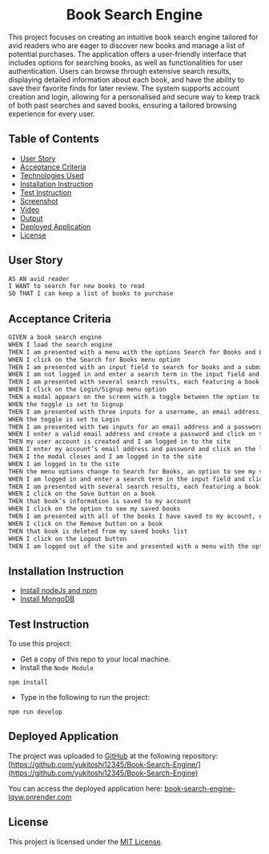 <h1 align = "center"> Book Search Engine </h1>

This project focuses on creating an intuitive book search engine tailored for avid readers who are eager to discover new books and manage a list of potential purchases. The application offers a user-friendly interface that includes options for searching books, as well as functionalities for user authentication. Users can browse through extensive search results, displaying detailed information about each book, and have the ability to save their favorite finds for later review. The system supports account creation and login, allowing for a personalised and secure way to keep track of both past searches and saved books, ensuring a tailored browsing experience for every user.

## Table of Contents

- [User Story](#user-story)
- [Acceptance Criteria](#acceptance-criteria)
- [Technologies Used](#technologies-used)
- [Installation Instruction](#installation-instruction)
- [Test Instruction](#test-instruction)
- [Screenshot](#screenshot)
- [Video](#video)
- [Output](#output)
- [Deployed Application](#deployed-application)
- [License](#license)

## User Story

```md
AS AN avid reader
I WANT to search for new books to read
SO THAT I can keep a list of books to purchase
```

## Acceptance Criteria

```md
GIVEN a book search engine
WHEN I load the search engine
THEN I am presented with a menu with the options Search for Books and Login/Signup and an input field to search for books and a submit button
WHEN I click on the Search for Books menu option
THEN I am presented with an input field to search for books and a submit button
WHEN I am not logged in and enter a search term in the input field and click the submit button
THEN I am presented with several search results, each featuring a book’s title, author, description, image, and a link to that book on the Google Books site
WHEN I click on the Login/Signup menu option
THEN a modal appears on the screen with a toggle between the option to log in or sign up
WHEN the toggle is set to Signup
THEN I am presented with three inputs for a username, an email address, and a password, and a signup button
WHEN the toggle is set to Login
THEN I am presented with two inputs for an email address and a password and login button
WHEN I enter a valid email address and create a password and click on the signup button
THEN my user account is created and I am logged in to the site
WHEN I enter my account’s email address and password and click on the login button
THEN I the modal closes and I am logged in to the site
WHEN I am logged in to the site
THEN the menu options change to Search for Books, an option to see my saved books, and Logout
WHEN I am logged in and enter a search term in the input field and click the submit button
THEN I am presented with several search results, each featuring a book’s title, author, description, image, and a link to that book on the Google Books site and a button to save a book to my account
WHEN I click on the Save button on a book
THEN that book’s information is saved to my account
WHEN I click on the option to see my saved books
THEN I am presented with all of the books I have saved to my account, each featuring the book’s title, author, description, image, and a link to that book on the Google Books site and a button to remove a book from my account
WHEN I click on the Remove button on a book
THEN that book is deleted from my saved books list
WHEN I click on the Logout button
THEN I am logged out of the site and presented with a menu with the options Search for Books and Login/Signup and an input field to search for books and a submit button
```

## Installation Instruction

- [Install nodeJs and npm](https://nodejs.org/en/download)
- [Install MongoDB](https://www.mongodb.com/docs/manual/installation/)

## Test Instruction

To use this project:

- Get a copy of this repo to your local machine.
- Install the `Node Module`

```
npm install
```

- Type in the following to run the project:

```
npm run develop
```

## Deployed Application

The project was uploaded to [GitHub](https://github.com/) at the following repository:
[https://github.com/yukitoshi12345/Book-Search-Engine/](https://github.com/yukitoshi12345/Book-Search-Engine)

You can access the deployed application here: [book-search-engine-lqyw.onrender.com](book-search-engine-lqyw.onrender.com)

## License

This project is licensed under the [MIT License](https://github.com/Yukitoshi12345/Book-Search-Engine/blob/main/LICENSE).
